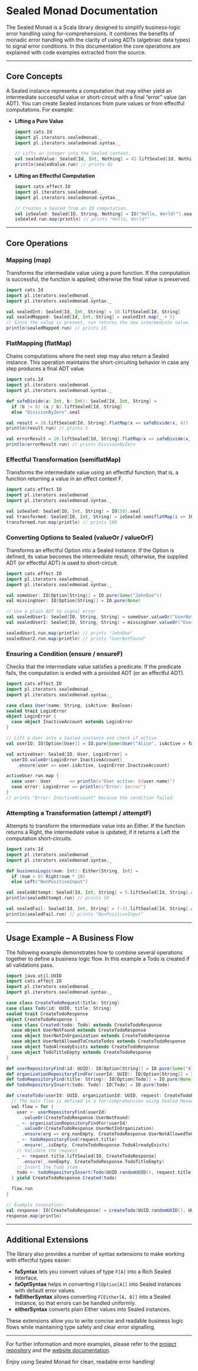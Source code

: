 # Sealed Monad Documentation

The Sealed Monad is a Scala library designed to simplify business‐logic error handling using for–comprehensions. It combines the benefits of monadic error handling with the clarity of using ADTs (algebraic data types) to signal error conditions. In this documentation the core operations are explained with code examples extracted from the source.

---

## Core Concepts

A Sealed instance represents a computation that may either yield an intermediate successful value or short-circuit with a final “error” value (an ADT). You can create Sealed instances from pure values or from effectful computations. For example:

- **Lifting a Pure Value**

  ```scala
  import cats.Id
  import pl.iterators.sealedmonad._
  import pl.iterators.sealedmonad.syntax._

  // Lifts an integer into the Sealed context.
  val sealedValue: Sealed[Id, Int, Nothing] = 42.liftSealed[Id, Nothing]
  println(sealedValue.run) // prints 42
  ```

- **Lifting an Effectful Computation**

  ```scala
  import cats.effect.IO
  import pl.iterators.sealedmonad._
  import pl.iterators.sealedmonad.syntax._

  // Creates a Sealed from an IO computation.
  val ioSealed: Sealed[IO, String, Nothing] = IO("Hello, World!").seal
  ioSealed.run.map(println) // prints "Hello, World!"
  ```

---

## Core Operations

### Mapping (map)

Transforms the intermediate value using a pure function. If the computation is successful, the function is applied; otherwise the final value is preserved.

```scala
import cats.Id
import pl.iterators.sealedmonad._
import pl.iterators.sealedmonad.syntax._

val sealedInt: Sealed[Id, Int, String] = 10.liftSealed[Id, String]
val sealedMapped: Sealed[Id, Int, String] = sealedInt.map(_ + 5)
// Since the value is present, run returns the new intermediate value.
println(sealedMapped.run) // prints 15
```

### FlatMapping (flatMap)

Chains computations where the next step may also return a Sealed instance. This operation maintains the short-circuiting behavior in case any step produces a final ADT value.

```scala
import cats.Id
import pl.iterators.sealedmonad._
import pl.iterators.sealedmonad.syntax._

def safeDivide(a: Int, b: Int): Sealed[Id, Int, String] =
  if (b != 0) (a / b).liftSealed[Id, String]
  else "DivisionByZero".seal

val result = 20.liftSealed[Id, String].flatMap(x => safeDivide(x, 4))
println(result.run) // prints 5

val errorResult = 20.liftSealed[Id, String].flatMap(x => safeDivide(x, 0))
println(errorResult.run) // prints DivisionByZero
```

### Effectful Transformation (semiflatMap)

Transforms the intermediate value using an effectful function; that is, a function returning a value in an effect context F.

```scala
import cats.effect.IO
import pl.iterators.sealedmonad._
import pl.iterators.sealedmonad.syntax._

val ioSealed: Sealed[IO, Int, String] = IO(50).seal
val transformed: Sealed[IO, Int, String] = ioSealed.semiflatMap(i => IO(i * 2))
transformed.run.map(println) // prints 100
```

### Converting Options to Sealed (valueOr / valueOrF)

Transforms an effectful Option into a Sealed instance. If the Option is defined, its value becomes the intermediate result; otherwise, the supplied ADT (or effectful ADT) is used to short-circuit.

```scala
import cats.effect.IO
import pl.iterators.sealedmonad._
import pl.iterators.sealedmonad.syntax._

val someUser: IO[Option[String]] = IO.pure(Some("JohnDoe"))
val missingUser: IO[Option[String]] = IO.pure(None)

// Use a plain ADT to signal error
val sealedUser1: Sealed[IO, String, String] = someUser.valueOr("UserNotFound")
val sealedUser2: Sealed[IO, String, String] = missingUser.valueOr("UserNotFound")

sealedUser1.run.map(println) // prints "JohnDoe"
sealedUser2.run.map(println) // prints "UserNotFound"
```

### Ensuring a Condition (ensure / ensureF)

Checks that the intermediate value satisfies a predicate. If the predicate fails, the computation is ended with a provided ADT (or an effectful ADT).

```scala
import cats.effect.IO
import pl.iterators.sealedmonad._
import pl.iterators.sealedmonad.syntax._

case class User(name: String, isActive: Boolean)
sealed trait LoginError
object LoginError {
  case object InactiveAccount extends LoginError
}

// Lift a User into a Sealed instance and check if active.
val userIO: IO[Option[User]] = IO.pure(Some(User("Alice", isActive = false)))

val activeUser: Sealed[IO, User, LoginError] =
  userIO.valueOr(LoginError.InactiveAccount)
    .ensure(user => user.isActive, LoginError.InactiveAccount)

activeUser.run.map {
  case user: User       => println(s"User active: ${user.name}")
  case error: LoginError => println(s"Error: $error")
}
// prints "Error: InactiveAccount" because the condition failed.
```

### Attempting a Transformation (attempt / attemptF)

Attempts to transform the intermediate value into an Either. If the function returns a Right, the intermediate value is updated; if it returns a Left the computation short-circuits.

```scala
import cats.Id
import pl.iterators.sealedmonad._
import pl.iterators.sealedmonad.syntax._

def businessLogic(num: Int): Either[String, Int] =
  if (num > 0) Right(num * 10)
  else Left("NonPositiveInput")

val sealedAttempt: Sealed[Id, Int, String] = 5.liftSealed[Id, String].attempt(businessLogic)
println(sealedAttempt.run) // prints 50

val sealedFail: Sealed[Id, Int, String] = (-3).liftSealed[Id, String].attempt(businessLogic)
println(sealedFail.run) // prints "NonPositiveInput"
```

---

## Usage Example – A Business Flow

The following example demonstrates how to combine several operations together to define a business logic flow. In this example a Todo is created if all validations pass.

```scala
import java.util.UUID
import cats.effect.IO
import pl.iterators.sealedmonad._
import pl.iterators.sealedmonad.syntax._

case class CreateTodoRequest(title: String)
case class Todo(id: UUID, title: String)
sealed trait CreateTodoResponse
object CreateTodoResponse {
  case class Created(todo: Todo) extends CreateTodoResponse
  case object UserNotFound extends CreateTodoResponse
  case object UserNotInOrganization extends CreateTodoResponse
  case object UserNotAllowedToCreateTodos extends CreateTodoResponse
  case object TodoAlreadyExists extends CreateTodoResponse
  case object TodoTitleEmpty extends CreateTodoResponse
}

def userRepositoryFind(id: UUID): IO[Option[String]] = IO.pure(Some("Alice"))
def organizationRepositoryFindFor(userId: UUID): IO[Option[String]] = IO.pure(Some("Org1"))
def todoRepositoryFind(title: String): IO[Option[Todo]] = IO.pure(None)
def todoRepositoryInsert(todo: Todo): IO[Todo] = IO.pure(todo)

def createTodo(userId: UUID, organizationId: UUID, request: CreateTodoRequest): IO[CreateTodoResponse] = {
  // The main flow is defined in a for–comprehension using Sealed Monad methods.
  val flow = for {
    user <- userRepositoryFind(userId)
      .valueOr(CreateTodoResponse.UserNotFound)
    _ <- organizationRepositoryFindFor(userId)
      .valueOr(CreateTodoResponse.UserNotInOrganization)
      .ensure(org => org.nonEmpty, CreateTodoResponse.UserNotAllowedToCreateTodos)
    _ <- todoRepositoryFind(request.title)
      .ensure(_.isEmpty, CreateTodoResponse.TodoAlreadyExists)
    // Validate the request
    _ <- request.title.liftSealed[IO, CreateTodoResponse]
      .ensure(_.nonEmpty, CreateTodoResponse.TodoTitleEmpty)
    // Insert the Todo item
    todo <- todoRepositoryInsert(Todo(UUID.randomUUID(), request.title)).seal
  } yield CreateTodoResponse.Created(todo)

  flow.run
}

// Example invocation:
val response: IO[CreateTodoResponse] = createTodo(UUID.randomUUID(), UUID.randomUUID(), CreateTodoRequest("Learn Sealed Monad"))
response.map(println)
```

---

## Additional Extensions

The library also provides a number of syntax extensions to make working with effectful types easier:

- **faSyntax** lets you convert values of type `F[A]` into a Rich Sealed interface.
- **faOptSyntax** helps in converting `F[Option[A]]` into Sealed instances with default error values.
- **faEitherSyntax** allows converting `F[Either[A, B]]` into a Sealed instance, so that errors can be handled uniformly.
- **eitherSyntax** converts plain Either values into Sealed instances.

These extensions allow you to write concise and readable business logic flows while maintaining type safety and clear error signalling.

---

For further information and more examples, please refer to the [project repository](https://github.com/theiterators/sealed-monad) and the [website documentation](https://theiterators.github.io/sealed-monad/docs/introduction).

Enjoy using Sealed Monad for clean, readable error handling!
